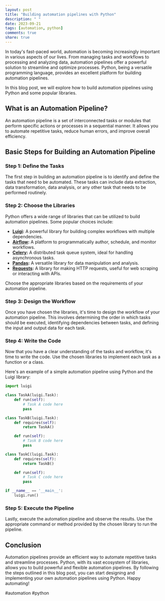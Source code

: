 ```yaml
---
layout: post
title: "Building automation pipelines with Python"
description: " "
date: 2023-09-21
tags: [automation, python]
comments: true
share: true
---
```


In today's fast-paced world, automation is becoming increasingly important in various aspects of our lives. From managing tasks and workflows to processing and analyzing data, automation pipelines offer a powerful solution to streamline and optimize processes. Python, being a versatile programming language, provides an excellent platform for building automation pipelines.

In this blog post, we will explore how to build automation pipelines using Python and some popular libraries.

## What is an Automation Pipeline?

An automation pipeline is a set of interconnected tasks or modules that perform specific actions or processes in a sequential manner. It allows you to automate repetitive tasks, reduce human errors, and improve overall efficiency. 

## Basic Steps for Building an Automation Pipeline

### Step 1: Define the Tasks

The first step in building an automation pipeline is to identify and define the tasks that need to be automated. These tasks can include data extraction, data transformation, data analysis, or any other task that needs to be performed routinely.

### Step 2: Choose the Libraries

Python offers a wide range of libraries that can be utilized to build automation pipelines. Some popular choices include:

- **[Luigi](https://github.com/spotify/luigi):** A powerful library for building complex workflows with multiple dependencies.
- **[Airflow](https://airflow.apache.org/):** A platform to programmatically author, schedule, and monitor workflows.
- **[Celery](http://www.celeryproject.org/):** A distributed task queue system, ideal for handling asynchronous tasks.
- **[Pandas](https://pandas.pydata.org/):** A versatile library for data manipulation and analysis.
- **[Requests](https://requests.readthedocs.io/):** A library for making HTTP requests, useful for web scraping or interacting with APIs.

Choose the appropriate libraries based on the requirements of your automation pipeline.

### Step 3: Design the Workflow

Once you have chosen the libraries, it's time to design the workflow of your automation pipeline. This involves determining the order in which tasks should be executed, identifying dependencies between tasks, and defining the input and output data for each task.

### Step 4: Write the Code

Now that you have a clear understanding of the tasks and workflow, it's time to write the code. Use the chosen libraries to implement each task as a function or a class.

Here's an example of a simple automation pipeline using Python and the Luigi library:

```python
import luigi

class TaskA(luigi.Task):
    def run(self):
        # Task A code here
        pass

class TaskB(luigi.Task):
    def requires(self):
        return TaskA()

    def run(self):
        # Task B code here
        pass

class TaskC(luigi.Task):
    def requires(self):
        return TaskB()

    def run(self):
        # Task C code here
        pass

if __name__ == '__main__':
    luigi.run()
```

### Step 5: Execute the Pipeline

Lastly, execute the automation pipeline and observe the results. Use the appropriate command or method provided by the chosen library to run the pipeline.

## Conclusion

Automation pipelines provide an efficient way to automate repetitive tasks and streamline processes. Python, with its vast ecosystem of libraries, allows you to build powerful and flexible automation pipelines. By following the steps outlined in this blog post, you can start designing and implementing your own automation pipelines using Python. Happy automating!

#automation #python